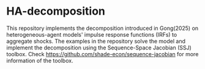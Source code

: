 # HA-decomposition
This repository implements the decomposition introduced in Gong(2025) on heterogeneous-agent models' impulse response functions (IRFs) to aggregate shocks. The examples in the repository solve the model and implement the decomposition using the Sequence-Space Jacobian (SSJ) toolbox. Check https://github.com/shade-econ/sequence-jacobian for more information of the toolbox.
